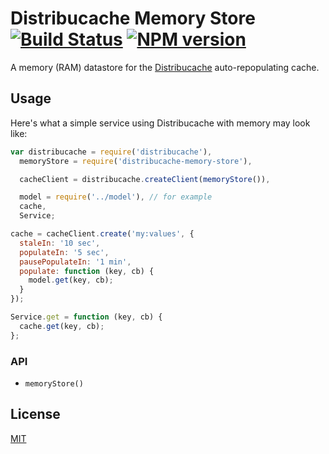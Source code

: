 # Distribucache Memory Store [![Build Status](https://secure.travis-ci.org/dowjones/distribucache-memory-store.png)](http://travis-ci.org/dowjones/distribucache-memory-store) [![NPM version](https://badge.fury.io/js/distribucache-memory-store.svg)](http://badge.fury.io/js/distribucache-memory-store)

A memory (RAM) datastore for the [Distribucache](https://github.com/dowjones/distribucache) auto-repopulating cache.


## Usage

Here's what a simple service using Distribucache with memory may look like:

```js
var distribucache = require('distribucache'),
  memoryStore = require('distribucache-memory-store'),

  cacheClient = distribucache.createClient(memoryStore()),

  model = require('../model'), // for example
  cache,
  Service;

cache = cacheClient.create('my:values', {
  staleIn: '10 sec',
  populateIn: '5 sec',
  pausePopulateIn: '1 min',
  populate: function (key, cb) {
    model.get(key, cb);
  }
});

Service.get = function (key, cb) {
  cache.get(key, cb);
};
```


### API

  - `memoryStore()`


## License

[MIT](/LICENSE)

